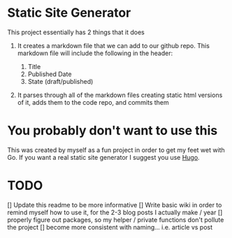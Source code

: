 # Static Site Generator

This project essentially has 2 things that it does

1. It creates a markdown file that we can add to our github repo. This markdown file will include the following in the header:

	1. Title
	2. Published Date
	3. State (draft/published)

2. It parses through all of the markdown files creating static html versions of it, adds them to the code repo, and commits them


# You probably don't want to use this

This was created by myself as a fun project in order to get my feet wet with Go. If you want a real static site generator I suggest you use [Hugo](https://gohugo.io/).

# TODO
[] Update this readme to be more informative
[] Write basic wiki in order to remind myself how to use it, for the 2-3 blog posts I actually make / year
[] properly figure out packages, so my helper / private functions don't pollute the project
[] become more consistent with naming... i.e. article vs post